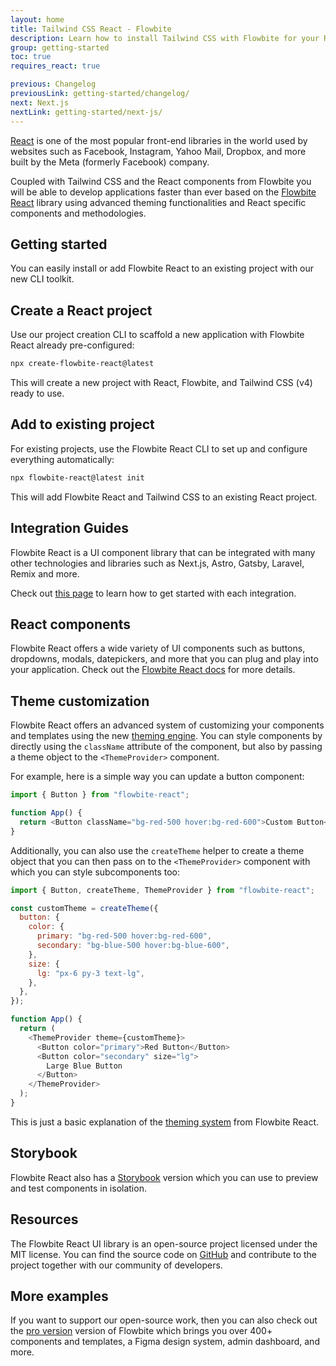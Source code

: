 ```yaml
---
layout: home
title: Tailwind CSS React - Flowbite
description: Learn how to install Tailwind CSS with Flowbite for your React project and start developing modern web applications using interactive elements based on utility classes
group: getting-started
toc: true
requires_react: true

previous: Changelog
previousLink: getting-started/changelog/
next: Next.js
nextLink: getting-started/next-js/
---
```


[React](https://react.dev/) is one of the most popular front-end libraries in the world used by websites such as Facebook, Instagram, Yahoo Mail, Dropbox, and more built by the Meta (formerly Facebook) company.

Coupled with Tailwind CSS and the React components from Flowbite you will be able to develop applications faster than ever based on the [Flowbite React](https://flowbite-react.com) library using advanced theming functionalities and React specific components and methodologies.

## Getting started

You can easily install or add Flowbite React to an existing project with our new CLI toolkit.

## Create a React project

Use our project creation CLI to scaffold a new application with Flowbite React already pre-configured:

```bash
npx create-flowbite-react@latest
```

This will create a new project with React, Flowbite, and Tailwind CSS (v4) ready to use.

## Add to existing project

For existing projects, use the Flowbite React CLI to set up and configure everything automatically:

```bash
npx flowbite-react@latest init
```

This will add Flowbite React and Tailwind CSS to an existing React project.

## Integration Guides

Flowbite React is a UI component library that can be integrated with many other technologies and libraries such as Next.js, Astro, Gatsby, Laravel, Remix and more.

Check out [this page](https://flowbite-react.com/docs/getting-started/quickstart) to learn how to get started with each integration.

## React components

Flowbite React offers a wide variety of UI components such as buttons, dropdowns, modals, datepickers, and more that you can plug and play into your application. Check out the [Flowbite React docs](https://flowbite-react.com/docs/components/button) for more details.

## Theme customization

Flowbite React offers an advanced system of customizing your components and templates using the new [theming engine](https://flowbite-react.com/docs/customize/theme). You can style components by directly using the `className` attribute of the component, but also by passing a theme object to the `<ThemeProvider>` component.

For example, here is a simple way you can update a button component:

```javascript
import { Button } from "flowbite-react";

function App() {
  return <Button className="bg-red-500 hover:bg-red-600">Custom Button</Button>;
}
```

Additionally, you can also use the `createTheme` helper to create a theme object that you can then pass on to the `<ThemeProvider>` component with which you can style subcomponents too:

```javascript
import { Button, createTheme, ThemeProvider } from "flowbite-react";

const customTheme = createTheme({
  button: {
    color: {
      primary: "bg-red-500 hover:bg-red-600",
      secondary: "bg-blue-500 hover:bg-blue-600",
    },
    size: {
      lg: "px-6 py-3 text-lg",
    },
  },
});

function App() {
  return (
    <ThemeProvider theme={customTheme}>
      <Button color="primary">Red Button</Button>
      <Button color="secondary" size="lg">
        Large Blue Button
      </Button>
    </ThemeProvider>
  );
}
```

This is just a basic explanation of the [theming system](https://flowbite-react.com/docs/customize/theme) from Flowbite React.

## Storybook

Flowbite React also has a [Storybook](https://flowbite-react.com/storybook) version which you can use to preview and test components in isolation.

## Resources

The Flowbite React UI library is an open-source project licensed under the MIT license. You can find the source code on [GitHub](https://github.com/themesberg/flowbite-react) and contribute to the project together with our community of developers.

## More examples

If you want to support our open-source work, then you can also check out the [pro version](https://flowbite.com/pro/) version of Flowbite which brings you over 400+ components and templates, a Figma design system, admin dashboard, and more.